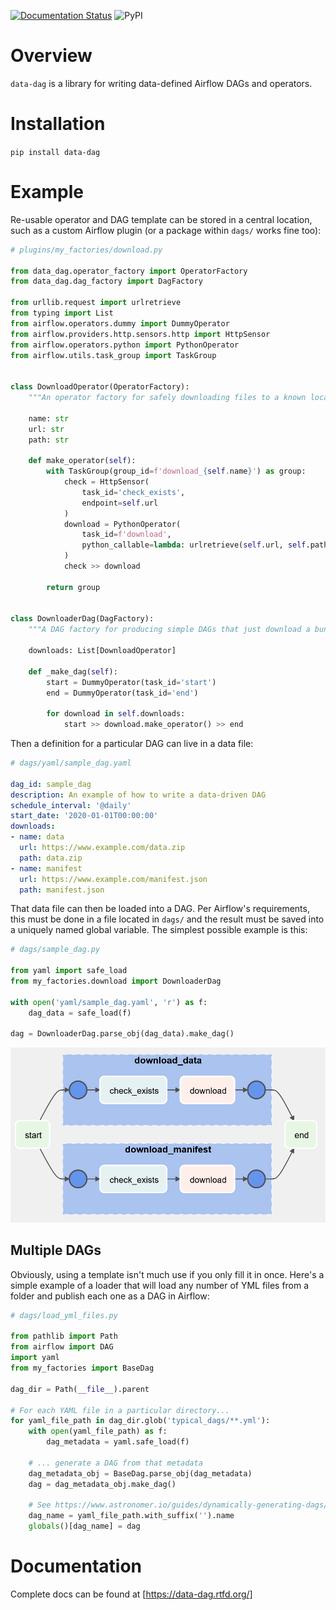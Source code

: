 [![Documentation Status](https://readthedocs.org/projects/data-dag/badge/?version=latest)](https://data-dag.readthedocs.io/en/latest/?badge=latest) ![PyPI](https://img.shields.io/pypi/v/data-dag)

# Overview

`data-dag` is a library for writing data-defined Airflow DAGs and operators.

# Installation

```pip install data-dag```

# Example

Re-usable operator and DAG template can be stored in a central location, such as a custom Airflow plugin (or a package within `dags/` works fine too):

```python
# plugins/my_factories/download.py

from data_dag.operator_factory import OperatorFactory
from data_dag.dag_factory import DagFactory

from urllib.request import urlretrieve
from typing import List
from airflow.operators.dummy import DummyOperator
from airflow.providers.http.sensors.http import HttpSensor
from airflow.operators.python import PythonOperator
from airflow.utils.task_group import TaskGroup


class DownloadOperator(OperatorFactory):
    """An operator factory for safely downloading files to a known location"""

    name: str
    url: str
    path: str

    def make_operator(self):
        with TaskGroup(group_id=f'download_{self.name}') as group:
            check = HttpSensor(
                task_id='check_exists',
                endpoint=self.url
            )
            download = PythonOperator(
                task_id=f'download',
                python_callable=lambda: urlretrieve(self.url, self.path)
            )
            check >> download

        return group


class DownloaderDag(DagFactory):
    """A DAG factory for producing simple DAGs that just download a bunch of files"""

    downloads: List[DownloadOperator]

    def _make_dag(self):
        start = DummyOperator(task_id='start')
        end = DummyOperator(task_id='end')

        for download in self.downloads:
            start >> download.make_operator() >> end
```

Then a definition for a particular DAG can live in a data file:

```yaml
# dags/yaml/sample_dag.yaml

dag_id: sample_dag
description: An example of how to write a data-driven DAG
schedule_interval: '@daily'
start_date: '2020-01-01T00:00:00'
downloads:
- name: data
  url: https://www.example.com/data.zip
  path: data.zip
- name: manifest
  url: https://www.example.com/manifest.json
  path: manifest.json
```

That data file can then be loaded into a DAG. Per Airflow's requirements, this must be done in a file located in `dags/` and the result must be saved into a uniquely named global variable. The simplest possible example is this:

```python
# dags/sample_dag.py

from yaml import safe_load
from my_factories.download import DownloaderDag

with open('yaml/sample_dag.yaml', 'r') as f:
    dag_data = safe_load(f)

dag = DownloaderDag.parse_obj(dag_data).make_dag()
```

![img.png](docs/_images/img.png)

## Multiple DAGs

Obviously, using a template isn't much use if you only fill it in once. Here's a simple example of a loader that will load any number of YML files from a folder and publish each one as a DAG in Airflow:

```python
# dags/load_yml_files.py

from pathlib import Path
from airflow import DAG
import yaml
from my_factories import BaseDag

dag_dir = Path(__file__).parent

# For each YAML file in a particular directory...
for yaml_file_path in dag_dir.glob('typical_dags/**.yml'):
    with open(yaml_file_path) as f:
        dag_metadata = yaml.safe_load(f)

    # ... generate a DAG from that metadata
    dag_metadata_obj = BaseDag.parse_obj(dag_metadata)
    dag = dag_metadata_obj.make_dag()

    # See https://www.astronomer.io/guides/dynamically-generating-dags/
    dag_name = yaml_file_path.with_suffix('').name
    globals()[dag_name] = dag
```

# Documentation

Complete docs can be found at [https://data-dag.rtfd.org/]
